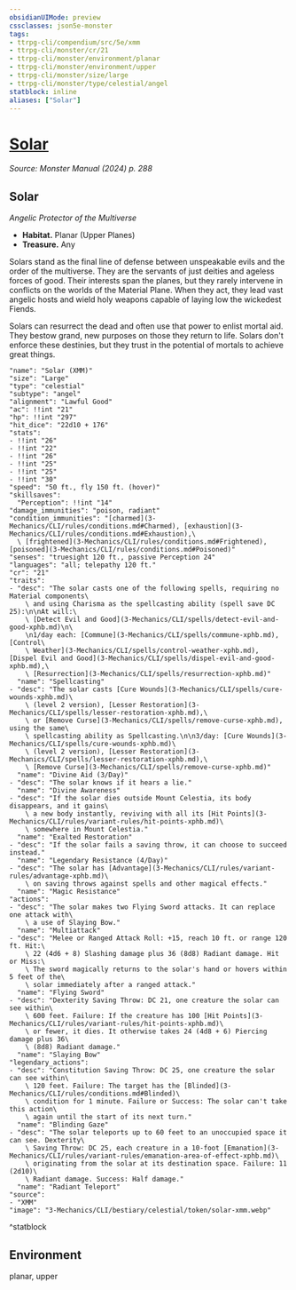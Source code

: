 ```yaml
---
obsidianUIMode: preview
cssclasses: json5e-monster
tags:
- ttrpg-cli/compendium/src/5e/xmm
- ttrpg-cli/monster/cr/21
- ttrpg-cli/monster/environment/planar
- ttrpg-cli/monster/environment/upper
- ttrpg-cli/monster/size/large
- ttrpg-cli/monster/type/celestial/angel
statblock: inline
aliases: ["Solar"]
---
```

# [Solar](3-Mechanics\CLI\bestiary\celestial/solar-xmm.md)
*Source: Monster Manual (2024) p. 288*  

## Solar

*Angelic Protector of the Multiverse*

- **Habitat.** Planar (Upper Planes)  
- **Treasure.** Any  

Solars stand as the final line of defense between unspeakable evils and the order of the multiverse. They are the servants of just deities and ageless forces of good. Their interests span the planes, but they rarely intervene in conflicts on the worlds of the Material Plane. When they act, they lead vast angelic hosts and wield holy weapons capable of laying low the wickedest Fiends.

Solars can resurrect the dead and often use that power to enlist mortal aid. They bestow grand, new purposes on those they return to life. Solars don't enforce these destinies, but they trust in the potential of mortals to achieve great things.

```statblock
"name": "Solar (XMM)"
"size": "Large"
"type": "celestial"
"subtype": "angel"
"alignment": "Lawful Good"
"ac": !!int "21"
"hp": !!int "297"
"hit_dice": "22d10 + 176"
"stats":
- !!int "26"
- !!int "22"
- !!int "26"
- !!int "25"
- !!int "25"
- !!int "30"
"speed": "50 ft., fly 150 ft. (hover)"
"skillsaves":
  "Perception": !!int "14"
"damage_immunities": "poison, radiant"
"condition_immunities": "[charmed](3-Mechanics/CLI/rules/conditions.md#Charmed), [exhaustion](3-Mechanics/CLI/rules/conditions.md#Exhaustion),\
  \ [frightened](3-Mechanics/CLI/rules/conditions.md#Frightened), [poisoned](3-Mechanics/CLI/rules/conditions.md#Poisoned)"
"senses": "truesight 120 ft., passive Perception 24"
"languages": "all; telepathy 120 ft."
"cr": "21"
"traits":
- "desc": "The solar casts one of the following spells, requiring no Material components\
    \ and using Charisma as the spellcasting ability (spell save DC 25):\n\nAt will:\
    \ [Detect Evil and Good](3-Mechanics/CLI/spells/detect-evil-and-good-xphb.md)\n\
    \n1/day each: [Commune](3-Mechanics/CLI/spells/commune-xphb.md), [Control\
    \ Weather](3-Mechanics/CLI/spells/control-weather-xphb.md), [Dispel Evil and Good](3-Mechanics/CLI/spells/dispel-evil-and-good-xphb.md),\
    \ [Resurrection](3-Mechanics/CLI/spells/resurrection-xphb.md)"
  "name": "Spellcasting"
- "desc": "The solar casts [Cure Wounds](3-Mechanics/CLI/spells/cure-wounds-xphb.md)\
    \ (level 2 version), [Lesser Restoration](3-Mechanics/CLI/spells/lesser-restoration-xphb.md),\
    \ or [Remove Curse](3-Mechanics/CLI/spells/remove-curse-xphb.md), using the same\
    \ spellcasting ability as Spellcasting.\n\n3/day: [Cure Wounds](3-Mechanics/CLI/spells/cure-wounds-xphb.md)\
    \ (level 2 version), [Lesser Restoration](3-Mechanics/CLI/spells/lesser-restoration-xphb.md),\
    \ [Remove Curse](3-Mechanics/CLI/spells/remove-curse-xphb.md)"
  "name": "Divine Aid (3/Day)"
- "desc": "The solar knows if it hears a lie."
  "name": "Divine Awareness"
- "desc": "If the solar dies outside Mount Celestia, its body disappears, and it gains\
    \ a new body instantly, reviving with all its [Hit Points](3-Mechanics/CLI/rules/variant-rules/hit-points-xphb.md)\
    \ somewhere in Mount Celestia."
  "name": "Exalted Restoration"
- "desc": "If the solar fails a saving throw, it can choose to succeed instead."
  "name": "Legendary Resistance (4/Day)"
- "desc": "The solar has [Advantage](3-Mechanics/CLI/rules/variant-rules/advantage-xphb.md)\
    \ on saving throws against spells and other magical effects."
  "name": "Magic Resistance"
"actions":
- "desc": "The solar makes two Flying Sword attacks. It can replace one attack with\
    \ a use of Slaying Bow."
  "name": "Multiattack"
- "desc": "Melee or Ranged Attack Roll: +15, reach 10 ft. or range 120 ft. Hit:\
    \ 22 (4d6 + 8) Slashing damage plus 36 (8d8) Radiant damage. Hit or Miss:\
    \ The sword magically returns to the solar's hand or hovers within 5 feet of the\
    \ solar immediately after a ranged attack."
  "name": "Flying Sword"
- "desc": "Dexterity Saving Throw: DC 21, one creature the solar can see within\
    \ 600 feet. Failure: If the creature has 100 [Hit Points](3-Mechanics/CLI/rules/variant-rules/hit-points-xphb.md)\
    \ or fewer, it dies. It otherwise takes 24 (4d8 + 6) Piercing damage plus 36\
    \ (8d8) Radiant damage."
  "name": "Slaying Bow"
"legendary_actions":
- "desc": "Constitution Saving Throw: DC 25, one creature the solar can see within\
    \ 120 feet. Failure: The target has the [Blinded](3-Mechanics/CLI/rules/conditions.md#Blinded)\
    \ condition for 1 minute. Failure or Success: The solar can't take this action\
    \ again until the start of its next turn."
  "name": "Blinding Gaze"
- "desc": "The solar teleports up to 60 feet to an unoccupied space it can see. Dexterity\
    \ Saving Throw: DC 25, each creature in a 10-foot [Emanation](3-Mechanics/CLI/rules/variant-rules/emanation-area-of-effect-xphb.md)\
    \ originating from the solar at its destination space. Failure: 11 (2d10)\
    \ Radiant damage. Success: Half damage."
  "name": "Radiant Teleport"
"source":
- "XMM"
"image": "3-Mechanics/CLI/bestiary/celestial/token/solar-xmm.webp"
```
^statblock

## Environment

planar, upper